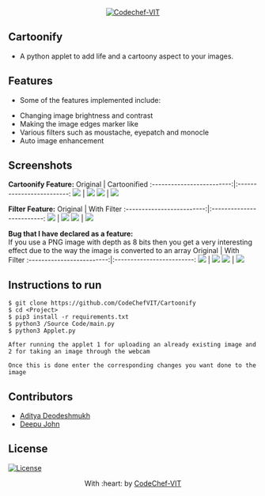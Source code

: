 <p align="center"><a href="https://www.codechefvit.com" target="_blank"><img src="https://s3.amazonaws.com/codechef_shared/sites/all/themes/abessive/logo-3.png" title="CodeChef-VIT" alt="Codechef-VIT"></a>
</p>

## Cartoonify
- A python applet to add life and a cartoony aspect to your images.



## Features
- Some of the features implemented include:
* Changing image brightness and contrast
* Making the image edges marker like
* Various filters such as moustache, eyepatch and monocle
* Auto image enhancement

## Screenshots
**Cartoonify Feature:**
Original            |  Cartoonified
:-------------------------:|:-------------------------:
![](https://github.com/AdityaDeodeshmukh/Cartoonify/blob/master/Screenshots/cristiano.jpg)  |  ![](https://github.com/AdityaDeodeshmukh/Cartoonify/blob/master/Screenshots/Cartoon_Image.jpg)
![](https://github.com/AdityaDeodeshmukh/Cartoonify/blob/master/Screenshots/oval.jpg)  |  ![](https://github.com/AdityaDeodeshmukh/Cartoonify/blob/master/Screenshots/Cartoon_Image[1].jpg)


**Filter Feature:**
Original            |  With Filter
:-------------------------:|:-------------------------:
![](https://github.com/AdityaDeodeshmukh/Cartoonify/blob/master/Screenshots/cris1.jpg)  |  ![](https://github.com/AdityaDeodeshmukh/Cartoonify/blob/master/Screenshots/Cartoon_Image[4].jpg)
![](https://github.com/AdityaDeodeshmukh/Cartoonify/blob/master/Screenshots/henry.jpg)  |  ![](https://github.com/AdityaDeodeshmukh/Cartoonify/blob/master/Screenshots/Cartoon_Image[5].jpg)

**Bug that I have declared as a feature:**
<br>
If you use a PNG image with depth as 8 bits then you get a very interesting effect due to the way the image is converted to an array
Original            |  With Filter
:-------------------------:|:-------------------------:
![](https://github.com/AdityaDeodeshmukh/Cartoonify/blob/master/Screenshots/Avatar.png)  |  ![](https://github.com/AdityaDeodeshmukh/Cartoonify/blob/master/Screenshots/Cartoon_Image[2].jpg)
![](https://github.com/AdityaDeodeshmukh/Cartoonify/blob/master/Screenshots/city.png)  |  ![](https://github.com/AdityaDeodeshmukh/Cartoonify/blob/master/Screenshots/Cartoon_Image[3].jpg)
## Instructions to run
```
$ git clone https://github.com/CodeChefVIT/Cartoonify
$ cd <Project>
$ pip3 install -r requirements.txt
$ python3 /Source Code/main.py
$ python3 Applet.py

After running the applet 1 for uploading an already existing image and 2 for taking an image through the webcam

Once this is done enter the corresponding changes you want done to the image
```

## Contributors
- <a href="https://github.com/AdityaDeodeshmukh">Aditya Deodeshmukh</a>
- <a href="https://github.com/deeppss">Deepu John</a>

## License
[![License](http://img.shields.io/:license-mit-blue.svg?style=flat-square)](http://badges.mit-license.org)

<p align="center">
	With :heart: by <a href="https://www.codechefvit.com" target="_blank">CodeChef-VIT</a>
</p>
